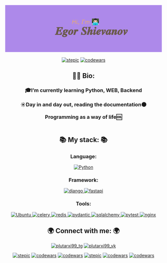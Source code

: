<img src="header.png" alt="приветствие">

<p align="center">
  <a align="right" href="https://stepik.org/users/658175443/profile" target="_blank" rel="noreferrer"> <img src="https://badgen.net/badge/stepik/certificate/EBAE69" alt="stepic"></a>
  <a align="right" href="https://www.codewars.com/users/Plutarx" target="_blank" rel="noreferrer"> <img src="https://www.codewars.com/users/Plutarx/badges/micro" alt="codewars"></a>
</p>
<h2 align="center">🕵🏻 Bio:</h2>
  <h3 align="center">
    🎓I’m currently learning Python, WEB, Backend<br><br>
☀️Day in and day out, reading the documentation🌑<br><br>
Programming as a way of life🆒<br><br>

  </h3>
<h2 align="center">📚 My stack: 📚</h2>
<h3 align="center">Language:</h3>
<p align="center">
<a href="https://www.python.org" target="_blank" rel="noreferrer"> <img src="https://cdn.simpleicons.org/Python" alt="Python" width="40" height="40"/> </a> 
</p>

<h3 align="center">Framework:</b></h3>
<p align="center">
  <a href="https://www.djangoproject.com/" target="_blank" rel="noreferrer"> <img src="https://cdn.simpleicons.org/django" alt="django" width="40" height="40"/> </a>
  <a href="https://fastapi.tiangolo.com/" target="_blank" rel="noreferrer"> <img src="https://cdn.simpleicons.org/fastapi" alt="fastapi" width="40" height="40"/> </a> 
</p>

<h3 align="center">Tools:</h3>
<p align="center">
  <a href="https://ubuntu.com/" target="_blank" rel="noreferrer"> <img src="https://cdn.simpleicons.org/Ubuntu" alt="Ubuntu" width="40" height="40"/> </a>
  <a href="https://docs.celeryq.dev/en/stable/" target="_blank" rel="noreferrer"> <img src="https://cdn.simpleicons.org/celery" alt="celery" width="40" height="40"/> </a> 
  <a href="https://redis.io/" target="_blank" rel="noreferrer"> <img src="https://cdn.simpleicons.org/redis" alt="redis" width="40" height="40"/> </a> 
  <a href="https://docs.pydantic.dev/latest/" target="_blank" rel="noreferrer"> <img src="https://cdn.simpleicons.org/pydantic" alt="pydantic" width="40" height="40"/> </a> 
  <a href="https://www.sqlalchemy.org/" target="_blank" rel="noreferrer"> <img src="https://cdn.simpleicons.org/sqlalchemy" alt="sqlalchemy" width="40" height="40"/> </a> 
  <a href="https://pytest-docs-ru.readthedocs.io/ru/latest/fixture.html" target="_blank" rel="noreferrer"> <img src="https://cdn.simpleicons.org/pytest" alt="pytest" width="40" height="40"/> </a> 
  <a href="https://nginx.org/ru/" target="_blank" rel="noreferrer"> <img src="https://cdn.simpleicons.org/nginx" alt="nginx" width="40" height="40"/> </a> 
</p>


<h2 align="center">🌍 Connect with me: 🌍</h2>
<p align="center">
  <a href="https://t.me/plutarxi99" target="blank"><img align="center" src="https://cdn.simpleicons.org/telegram" alt="plutarxi99_tg" height="40" width="40" /></a>
  <a href="https://vk.com/plutarxi99" target="blank"><img align="center" src="https://cdn.simpleicons.org/vk" alt="plutarxi99_vk" height="40" width="40" /></a>
</p>
<p align="center">
  <a align="right" href="#" target="_blank" rel="noreferrer"> <img src="https://badgen.net/badge/Sleep/is the/986AEB" alt="stepic"></a>
  <a align="right" href="#" target="_blank" rel="noreferrer"> <img src="https://badgen.net/badge/little/mystery/6AEB82" alt="codewars"></a>
  <a align="right" href="#" target="_blank" rel="noreferrer"> <img src="https://badgen.net/badge/of death/, sleep/EBAE69" alt="codewars"></a>
  <a align="right" href="#" target="_blank" rel="noreferrer"> <img src="https://badgen.net/badge/is/the/986AEB" alt="stepic"></a>
  <a align="right" href="#" target="_blank" rel="noreferrer"> <img src="https://badgen.net/badge/first/initiation/6AEB82" alt="codewars"></a>
  <a align="right" href="https://www.youtube.com/watch?v=dQw4w9WgXcQ" target="_blank" rel="noreferrer"> <img src="https://badgen.net/badge/into/death/EBAE69" alt="codewars"></a>
</p>

